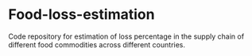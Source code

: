 # Food-loss-estimation
Code repository for estimation of loss percentage in the supply chain of different food commodities across different countries.
